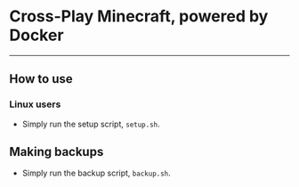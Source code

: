 # Cross-Play Minecraft, powered by Docker
---
## How to use
### Linux users
- Simply run the setup script, `setup.sh`.
## Making backups
- Simply run the backup script, `backup.sh`.
